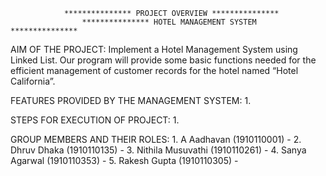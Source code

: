		        *************** PROJECT OVERVIEW ***************
                    *************** HOTEL MANAGEMENT SYSTEM ***************


AIM OF THE PROJECT: 
	Implement a Hotel Management System using Linked List. Our program will provide some basic functions needed for the efficient management of customer records for the hotel named “Hotel California”.


FEATURES PROVIDED BY THE MANAGEMENT SYSTEM: 
	1. 


STEPS FOR EXECUTION OF PROJECT:
	1. 


GROUP MEMBERS AND THEIR ROLES:
	1. A Aadhavan (1910110001) - 
	2. Dhruv Dhaka (1910110135) - 
	3. Nithila Musuvathi (1910110261) - 
	4. Sanya Agarwal (1910110353) -
	5. Rakesh Gupta (1910110305) - 
